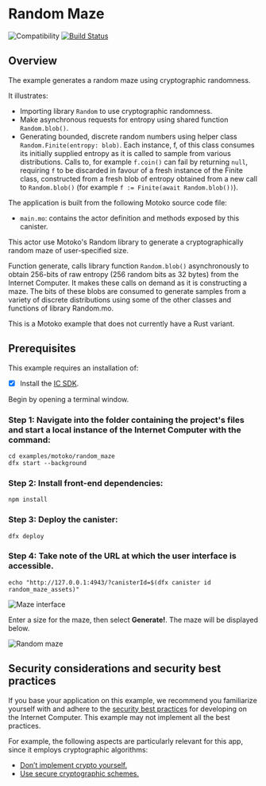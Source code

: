 # Random Maze

![Compatibility](https://img.shields.io/badge/compatibility-0.7.0-blue)
[![Build Status](https://github.com/dfinity/examples/workflows/motoko-random_maze-example/badge.svg)](https://github.com/dfinity/examples/actions?query=workflow%3Amotoko-random_maze-example)

## Overview

The example generates a random maze using cryptographic randomness.

It illustrates:

- Importing library `Random` to use cryptographic randomness.
- Make asynchronous requests for entropy using shared function `Random.blob()`.
- Generating bounded, discrete random numbers using helper class `Random.Finite(entropy: blob)`. Each instance, f, of this class consumes its initially supplied entropy as it is called to sample from various distributions. Calls to, for example `f.coin()` can fail by returning `null`, requiring `f` to be discarded in favour of a fresh instance of the Finite class, constructed from a fresh blob of entropy obtained from a new call to `Random.blob()` (for example `f := Finite(await Random.blob())`).

The application is built from the following Motoko source code file:

- `main.mo`: contains the actor definition and methods exposed by this canister.

This actor use Motoko's Random library to generate a cryptographically random maze of user-specified size.

Function generate, calls library function `Random.blob()` asynchronously to obtain 256-bits of raw entropy (256 random bits as 32 bytes) from the Internet Computer. It makes these calls on demand as it is constructing a maze. The bits of these blobs are consumed to generate samples from a variety of discrete distributions using some of the other classes and functions of library Random.mo.

This is a Motoko example that does not currently have a Rust variant. 

## Prerequisites
This example requires an installation of:

- [x] Install the [IC SDK](https://internetcomputer.org/docs/current/developer-docs/setup/install/index.mdx).

Begin by opening a terminal window.

### Step 1: Navigate into the folder containing the project's files and start a local instance of the Internet Computer with the command:

```
cd examples/motoko/random_maze
dfx start --background
```

### Step 2: Install front-end dependencies:

```
npm install
```

### Step 3: Deploy the canister:

```
dfx deploy
```

### Step 4: Take note of the URL at which the user interface is accessible.

```
echo "http://127.0.0.1:4943/?canisterId=$(dfx canister id random_maze_assets)"
```

![Maze interface](../../_attachments/maze1.png)

Enter a size for the maze, then select **Generate!**. The maze will be displayed below.

![Random maze](../../_attachments/maze2.png)


## Security considerations and security best practices

If you base your application on this example, we recommend you familiarize yourself with and adhere to the [security best practices](https://internetcomputer.org/docs/current/references/security/) for developing on the Internet Computer. This example may not implement all the best practices.

For example, the following aspects are particularly relevant for this app, since it employs cryptographic algorithms:
* [Don’t implement crypto yourself.](https://internetcomputer.org/docs/current/references/security/general-security-best-practices#dont-implement-crypto-yourself)
* [Use secure cryptographic schemes.](https://internetcomputer.org/docs/current/references/security/general-security-best-practices#use-secure-cryptographic-schemes)

